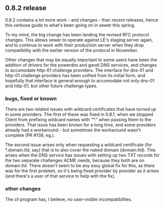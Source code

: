 ## 0.8.2 release

0.8.2 contains a lot more work - and changes - than recent releases,
hence this verbose guide to what's been going on in sewer this spring.

To my mind, the big change has been landing the revised RFC protocol changes.
This allows sewer to operate against LE's staging server again,
and to continue to work with their production server when they drop compatibility
with the earlier version of the protocol in November.

Other changes that may be equally important to some users have been the addition
of drivers for the powerdns and gandi DNS services,
and changes to accomodate http-01 challenge providers.
The interface for dns-01 and http-01 challenge providers has been unified
from its initial form, and hopefully that interface is general enough
to accomodate not only dns-01 and http-01, but other future challenge types.

### bugs, fixed or known

There are two related issues with wildcard certificates that have turned up
in some providers.
The first of these was fixed in 0.8.1, when we stopped Client from prefixing
wildcard names with "*." when passing them to the providers.
That issue has been known for a long time, and some providers already had a
workaround - but sometimes the workaround wasn't complete (PR #139, eg.).

The second issue arises only when requesting a wildcard certificate (for
*.domain.tld, say) that is to also cover the naked domain (domain.tld).
This arises when the DNS service has issues with setting up two TXT records
for the two separate challenges ACME needs, because they both are on
domain.tld.
There doesn't seem to be any easy global fix for this, as there was for the
first problem, so it's being fixed provider by provider as it arises (and
there's a user of that service to help with the fix).

### other changes

The *cli* program has, I believe, no user-visible incompatibilties.
